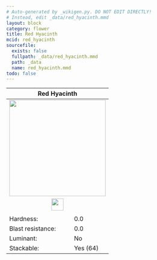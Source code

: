 ```yaml
---
# Auto-generated by _wikigen.py. DO NOT EDIT DIRECTLY!
# Instead, edit _data/red_hyacinth.mmd
layout: block
category: flower
title: Red Hyacinth
mcid: red_hyacinth
sourcefile:
  exists: false
  fullpath: _data/red_hyacinth.mmd
  path: _data
  name: red_hyacinth.mmd
todo: false
---
```


<table class="block-info"><thead><tr>
<th colspan=2>Red Hyacinth</th>
</tr></thead><tbody>
<tr><td colspan=2 class="cell-image-big" style="text-align:center"><img src="/allotment/img/textures/allotment/red_hyacinth.png" width="256" height="256" alt="" class="preview-icon"></td></tr>
<tr><td colspan=2 class="cell-image-small" style="text-align:center"><img src="/allotment/img/inventory_textures/allotment/red_hyacinth.png" width="32" height="32" alt="" class="inventory-icon"></td></tr>
<tr><td colspan=2 style="text-align:center"><span class="tool-info tool-none tool-level-0" title="Does not require or break faster with any tool"></span></td></tr>
<tr><td>Hardness:</td><td>0.0</td></tr>
<tr><td>Blast resistance:</td><td>0.0</td></tr>
<tr><td>Luminant:</td><td>No</td></tr>
<tr><td>Stackable:</td><td>Yes (64)</td></tr>
</tbody></table>

